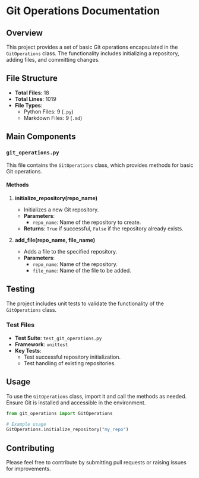 # Git Operations Documentation

## Overview
This project provides a set of basic Git operations encapsulated in the `GitOperations` class. The functionality includes initializing a repository, adding files, and committing changes.

## File Structure
- **Total Files**: 18
- **Total Lines**: 1019
- **File Types**: 
  - Python Files: 9 (`.py`)
  - Markdown Files: 9 (`.md`)

## Main Components

### `git_operations.py`
This file contains the `GitOperations` class, which provides methods for basic Git operations. 

#### Methods
1. **initialize_repository(repo_name)**
   - Initializes a new Git repository.
   - **Parameters**: 
     - `repo_name`: Name of the repository to create.
   - **Returns**: `True` if successful, `False` if the repository already exists.

2. **add_file(repo_name, file_name)**
   - Adds a file to the specified repository.
   - **Parameters**: 
     - `repo_name`: Name of the repository.
     - `file_name`: Name of the file to be added.

## Testing
The project includes unit tests to validate the functionality of the `GitOperations` class.

### Test Files
- **Test Suite**: `test_git_operations.py`
- **Framework**: `unittest`
- **Key Tests**:
  - Test successful repository initialization.
  - Test handling of existing repositories.

## Usage
To use the `GitOperations` class, import it and call the methods as needed. Ensure Git is installed and accessible in the environment.

```python
from git_operations import GitOperations

# Example usage
GitOperations.initialize_repository("my_repo")
``` 

## Contributing
Please feel free to contribute by submitting pull requests or raising issues for improvements.